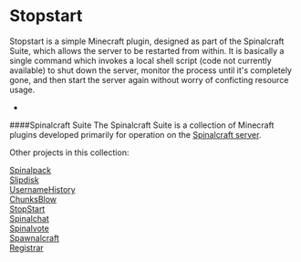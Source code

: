 # Stopstart
Stopstart is a simple Minecraft plugin, designed as part of the Spinalcraft Suite, which allows the server to be restarted from within. It is basically a single command which invokes a local shell script (code not currently available) to shut down the server, monitor the process until it's completely gone, and then start the server again without worry of conficting resource usage.

-

####Spinalcraft Suite
The Spinalcraft Suite is a collection of Minecraft plugins developed primarily for operation on the [Spinalcraft server](http://reddit.com/r/spinalcraft).

Other projects in this collection:

[Spinalpack](https://github.com/ParkerKemp/Spinalpack)<br>
[Slipdisk](https://github.com/ParkerKemp/Slipdisk)<br>
[UsernameHistory](https://github.com/ParkerKemp/UsernameHistory)<br>
[ChunksBlow](https://github.com/ParkerKemp/ChunksBlow)<br>
[StopStart](https://github.com/ParkerKemp/Stopstart)<br>
[Spinalchat](https://github.com/ParkerKemp/Spinalchat)<br>
[Spinalvote](https://github.com/ParkerKemp/Spinalvote)<br>
[Spawnalcraft](https://github.com/ParkerKemp/Spawnalcraft)<br>
[Registrar](https://github.com/ParkerKemp/Registrar)

